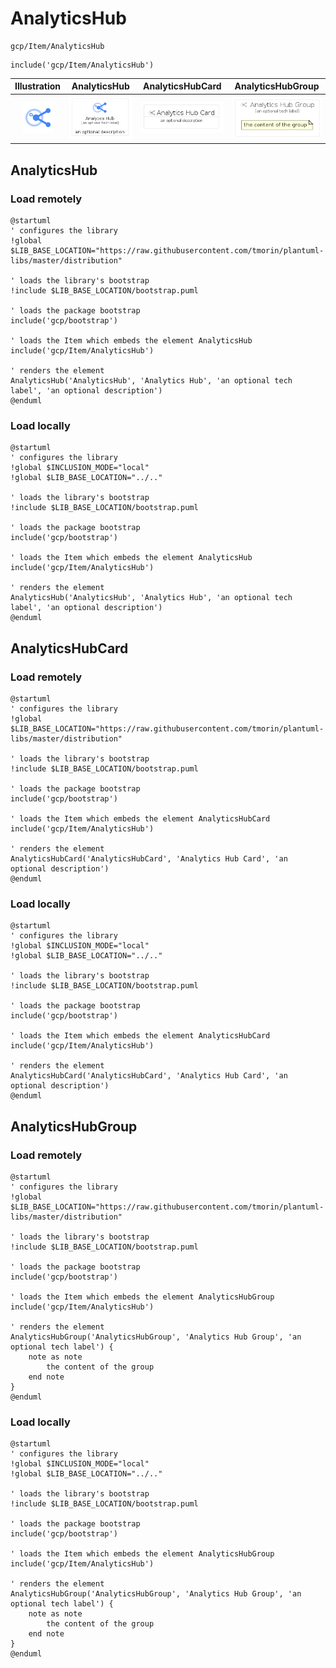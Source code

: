 # AnalyticsHub


```text
gcp/Item/AnalyticsHub
```

```text
include('gcp/Item/AnalyticsHub')
```



| Illustration | AnalyticsHub | AnalyticsHubCard | AnalyticsHubGroup |
| :---: | :---: | :---: | :---: |
| ![illustration for Illustration](../../gcp/Item/AnalyticsHub.png) | ![illustration for AnalyticsHub](../../gcp/Item/AnalyticsHub.Local.png) | ![illustration for AnalyticsHubCard](../../gcp/Item/AnalyticsHubCard.Local.png) | ![illustration for AnalyticsHubGroup](../../gcp/Item/AnalyticsHubGroup.Local.png) |




## AnalyticsHub

### Load remotely
```plantuml
@startuml
' configures the library
!global $LIB_BASE_LOCATION="https://raw.githubusercontent.com/tmorin/plantuml-libs/master/distribution"

' loads the library's bootstrap
!include $LIB_BASE_LOCATION/bootstrap.puml

' loads the package bootstrap
include('gcp/bootstrap')

' loads the Item which embeds the element AnalyticsHub
include('gcp/Item/AnalyticsHub')

' renders the element
AnalyticsHub('AnalyticsHub', 'Analytics Hub', 'an optional tech label', 'an optional description')
@enduml
```

### Load locally
```plantuml
@startuml
' configures the library
!global $INCLUSION_MODE="local"
!global $LIB_BASE_LOCATION="../.."

' loads the library's bootstrap
!include $LIB_BASE_LOCATION/bootstrap.puml

' loads the package bootstrap
include('gcp/bootstrap')

' loads the Item which embeds the element AnalyticsHub
include('gcp/Item/AnalyticsHub')

' renders the element
AnalyticsHub('AnalyticsHub', 'Analytics Hub', 'an optional tech label', 'an optional description')
@enduml
```

## AnalyticsHubCard

### Load remotely
```plantuml
@startuml
' configures the library
!global $LIB_BASE_LOCATION="https://raw.githubusercontent.com/tmorin/plantuml-libs/master/distribution"

' loads the library's bootstrap
!include $LIB_BASE_LOCATION/bootstrap.puml

' loads the package bootstrap
include('gcp/bootstrap')

' loads the Item which embeds the element AnalyticsHubCard
include('gcp/Item/AnalyticsHub')

' renders the element
AnalyticsHubCard('AnalyticsHubCard', 'Analytics Hub Card', 'an optional description')
@enduml
```

### Load locally
```plantuml
@startuml
' configures the library
!global $INCLUSION_MODE="local"
!global $LIB_BASE_LOCATION="../.."

' loads the library's bootstrap
!include $LIB_BASE_LOCATION/bootstrap.puml

' loads the package bootstrap
include('gcp/bootstrap')

' loads the Item which embeds the element AnalyticsHubCard
include('gcp/Item/AnalyticsHub')

' renders the element
AnalyticsHubCard('AnalyticsHubCard', 'Analytics Hub Card', 'an optional description')
@enduml
```

## AnalyticsHubGroup

### Load remotely
```plantuml
@startuml
' configures the library
!global $LIB_BASE_LOCATION="https://raw.githubusercontent.com/tmorin/plantuml-libs/master/distribution"

' loads the library's bootstrap
!include $LIB_BASE_LOCATION/bootstrap.puml

' loads the package bootstrap
include('gcp/bootstrap')

' loads the Item which embeds the element AnalyticsHubGroup
include('gcp/Item/AnalyticsHub')

' renders the element
AnalyticsHubGroup('AnalyticsHubGroup', 'Analytics Hub Group', 'an optional tech label') {
    note as note
        the content of the group
    end note
}
@enduml
```

### Load locally
```plantuml
@startuml
' configures the library
!global $INCLUSION_MODE="local"
!global $LIB_BASE_LOCATION="../.."

' loads the library's bootstrap
!include $LIB_BASE_LOCATION/bootstrap.puml

' loads the package bootstrap
include('gcp/bootstrap')

' loads the Item which embeds the element AnalyticsHubGroup
include('gcp/Item/AnalyticsHub')

' renders the element
AnalyticsHubGroup('AnalyticsHubGroup', 'Analytics Hub Group', 'an optional tech label') {
    note as note
        the content of the group
    end note
}
@enduml
```

